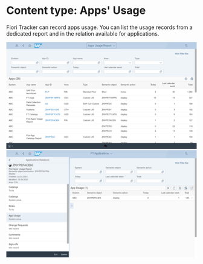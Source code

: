 # Content type: Apps' Usage

Fiori Tracker can record apps usage. You can list the usage records from a dedicated report and in the relation available for applications.

[![](res/appsusage-list.png)](res/appsusege-list.png)
[![](res/app-usage.png)](res/app-usage.png)
